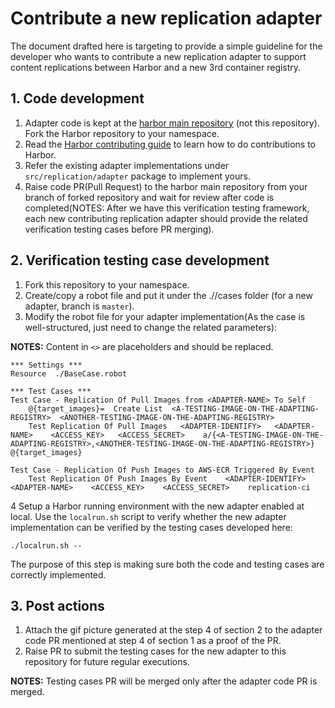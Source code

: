 # Contribute a new replication adapter

The document drafted here is targeting to provide a simple guideline for the developer who wants to contribute a new
replication adapter to support content replications between Harbor and a new 3rd container registry.

## 1. Code development

1. Adapter code is kept at the [harbor main repository](https://github.com/goharbor/harbor) (not this repository). Fork the
Harbor repository to your namespace.
2. Read the [Harbor contributing guide](https://github.com/goharbor/harbor/blob/master/CONTRIBUTING.md) to learn how to do
contributions to Harbor.
3. Refer the existing adapter implementations under `src/replication/adapter` package to implement yours.
4. Raise code PR(Pull Request) to the harbor main repository from your branch of forked repository and wait for review
after code is completed(NOTES: After we have this verification testing framework, each new contributing replication adapter
should provide the related verification testing cases before PR merging).

## 2. Verification testing case development

1. Fork this repository to your namespace.
2. Create/copy a robot file and put it under the ./<branch>/cases folder (for a new adapter, branch is `master`).
3. Modify the robot file for your adapter implementation(As the case is well-structured, just need to change the related parameters):

**NOTES:** Content in `<>` are placeholders and should be replaced.

```shell script
*** Settings ***
Resource  ./BaseCase.robot

*** Test Cases ***
Test Case - Replication Of Pull Images from <ADAPTER-NAME> To Self
    @{target_images}=  Create List  <A-TESTING-IMAGE-ON-THE-ADAPTING-REGISTRY>  <ANOTHER-TESTING-IMAGE-ON-THE-ADAPTING-REGISTRY>
    Test Replication Of Pull Images   <ADAPTER-IDENTIFY>   <ADAPTER-NAME>    <ACCESS_KEY>   <ACCESS_SECRET>    a/{<A-TESTING-IMAGE-ON-THE-ADAPTING-REGISTRY>,<ANOTHER-TESTING-IMAGE-ON-THE-ADAPTING-REGISTRY>}    @{target_images}

Test Case - Replication Of Push Images to AWS-ECR Triggered By Event
    Test Replication Of Push Images By Event    <ADAPTER-IDENTIFY>   <ADAPTER-NAME>    <ACCESS_KEY>    <ACCESS_SECRET>    replication-ci

```
4 Setup a Harbor running environment with the new adapter enabled at local. Use the `localrun.sh` script to verify whether
the new adapter implementation can be verified by the testing cases developed here:

```shell script
./localrun.sh --
```

The purpose of this step is making sure both the code and testing cases are correctly implemented.

## 3. Post actions

1. Attach the gif picture generated at the step 4 of section 2 to the adapter code PR mentioned at step 4 of section 1 
as a proof of the PR.
2. Raise PR to submit the testing cases for the new adapter to this repository for future regular executions.

**NOTES:** Testing cases PR will be merged only after the adapter code PR is merged.